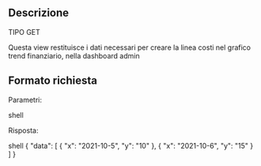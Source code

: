## Descrizione
TIPO GET

Questa view restituisce i dati necessari per creare la linea costi nel grafico trend finanziario, nella dashboard admin

## Formato richiesta
Parametri: 

shell




Risposta:

shell
{
    "data": [
        {
            "x": "2021-10-5",
            "y": "10"
        },
        {
            "x": "2021-10-6",
            "y": "15"
        }
    ]
}

